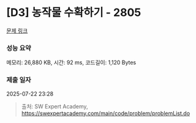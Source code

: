 # [D3] 농작물 수확하기 - 2805 

[문제 링크](https://swexpertacademy.com/main/code/problem/problemDetail.do?contestProbId=AV7GLXqKAWYDFAXB) 

### 성능 요약

메모리: 26,880 KB, 시간: 92 ms, 코드길이: 1,120 Bytes

### 제출 일자

2025-07-22 23:28



> 출처: SW Expert Academy, https://swexpertacademy.com/main/code/problem/problemList.do